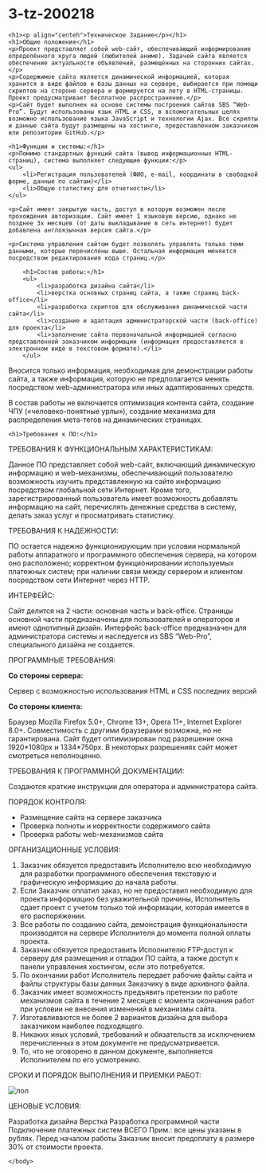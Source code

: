 # 3-tz-200218

<!DOCTYPE html>
<html lang="en">
<head>
    <title>Document</title>
</head>

<body>    

    <h1><p align="centeh">Техническое Задание</p></h1>
    <h1>Общие положения</h1>
    <p>Проект представляет собой web-сайт, обеспечивающий информирование определённого круга людей (любителей аниме). Задачей сайта является обеспечение актуальности объявлений, размещенных на сторонних сайтах.</p> 
    <p>Содержимое сайта является динамической информацией, которая хранится в виде файлов и базы данных на сервере, выбирается при помощи скриптов на стороне сервера и формируется на лету в HTML-страницы. Проект предусматривает бесплатное распространение.</p>
    <p>Сайт будет выполнен на основе системы построения сайтов SBS “Web-Pro”. Будут использованы язык HTML и CSS, в вспомогательных целях возможно использование языка JavaScript и технологии Ajax. Все скрипты и данные сайта будут размещены на хостинге, предоставленном заказчиком или репозитории GitHub.</p>

    <h1>Функции и системы:</h1>
    <p>Помимо стандартных функций сайта (вывод информационных HTML-страниц), система выполняет следующие функции:</p>
    <ul>
        <li>Регистрация пользователей (ФИО, e-mail, координаты в свободной форме, данные по сайтам)</li>
        <li>Общую статистику для отчетности</li>
    </ul>
    
    <p>Сайт имеет закрытую часть, доступ в которую возможен после прохождения авторизации. Сайт имеет 1 языковую версию, однако не позднее 3х месяцев (от даты выкладывание в сеть интернет) будет добавлена англоязычная версия сайта.</p>
        
    <p>Система управления сайтом будет позволять управлять только теми данными, которые перечислены выше. Остальная информация меняется посредством редактирования кода страниц.</p>

        <h1>Состав работы:</h1>
        <ul>
            <li>разработка дизайна сайта</li>
            <li>верстка основных страниц сайта, а также страниц back-office</li>
            <li>разработка скриптов для обслуживания динамической части сайта</li>
            <li>создание и адаптация администраторской части (back-office) для проекта</li>
            <li>заполнение сайта первоначальной информацией согласно представленной заказчиком информации (информация предоставляется в электронном виде в текстовом формате).</li>
        </ul>
        
<p>Вносится только информация, необходимая для демонстрации работы сайта, а также информация, которую не предполагается менять посредством web-администратора или иных адаптированных средств.</p>

<p>В состав работы не включается оптимизация контента сайта, создание ЧПУ («человеко-понятные урлы»), создание механизма для распределения мета-тегов на динамических страницах.</p>

    <h1>Требования к ПО:</h1>
<p>ТРЕБОВАНИЯ К ФУНКЦИОНАЛЬНЫМ ХАРАКТЕРИСТИКАМ:</p>
<p>Данное ПО представляет собой web-сайт, включающий динамическую информацию и web-механизмы, обеспечивающий пользователю возможность изучить представленную на сайте информацию посредством глобальной сети Интернет. Кроме того, зарегистрированный пользователь имеет возможность добавлять информацию на сайт, перечислять денежные средства в систему, делать заказ услуг и просматривать статистику.</p>

<p>ТРЕБОВАНИЯ К НАДЕЖНОСТИ:</p>
<p>ПО остается надежно функционирующим при условии нормальной работы аппаратного и программного обеспечения сервера, на котором оно расположено; корректном функционировании используемых платежных систем; при наличии связи между сервером и клиентом посредством сети Интернет через HTTP.</p>

<p>ИНТЕРФЕЙС:</p>
<p>Сайт делится на 2 части: основная часть и back-office. Страницы основной части предназначены для пользователей и операторов и имеют однотипный дизайн. Интерфейс back-office предназначен для администратора системы и наследуется из SBS “Web-Pro”, специального дизайна не создается. </p>

<p>ПРОГРАММНЫЕ ТРЕБОВАНИЯ:</p>
<b><p>Со стороны сервера:</p></b>
<p>Сервер с возможностью использования HTML и CSS последних версий</p>
<b><p>Со стороны клиента:</p></b>
<p>Браузер Mozilla Firefox 5.0+, Chrome 13+, Opera 11+, Internet Explorer 8.0+. Совместимость с другими браузерами возможна, но не гарантирована. Сайт будет оптимизирован под разрешение окна 1920*1080px и 1334*750px. В некоторых разрешениях сайт может смотреться неполноценно.</p>

<p>ТРЕБОВАНИЯ К ПРОГРАММНОЙ ДОКУМЕНТАЦИИ:</p>
<p>Создаются краткие инструкции для оператора и администратора сайта.</p>

<p>ПОРЯДОК КОНТРОЛЯ:</p>
<ul>
<li>Размещение сайта на сервере заказчика</li>
<li>Проверка полноты и корректности содержимого сайта</li>
<li>Проверка работы web-механизмов сайта</li>
</ul>

<p>ОРГАНИЗАЦИОННЫЕ УСЛОВИЯ:</p>
<ol>
    <li>Заказчик обязуется предоставить Исполнителю всю необходимую для разработки программного обеспечения текстовую и графическую информацию до начала работы.</li>
    <li>Если Заказчик оплатил заказ, но не предоставил необходимую для проекта информацию без уважительной причины, Исполнитель сдает проект с учетом только той информации, которая имеется в его распоряжении.</li>
    <li>Все работы по созданию сайта, демонстрация функциональности производятся на сервере Исполнителя до момента полной оплаты проекта.</li>
    <li>Заказчик обязуется предоставить Исполнителю FTP-доступ к серверу для размещения и отладки ПО сайта, а также доступ к панели управления хостингом, если это потребуется.</li>
    <li>По окончании работ Исполнитель передает рабочие файлы сайта и файлы структуры базы данных Заказчику в виде архивного файла.</li>
    <li>Заказчик имеет возможность предъявить претензии по работе механизмов сайта в течение 2 месяцев с момента окончания работ при условии не внесения изменений в механизмы сайта.</li>
    <li>Изготавливаются не более 2 вариантов дизайна для выбора заказчиком наиболее подходящего.</li>
    <li>Никаких иных условий, требований и обязательств за исключением перечисленных в этом документе не предусматривается.</li>
    <li>То, что не оговорено в данном документе, выполняется Исполнителем по его усмотрению.</li>
</ol>

<p>СРОКИ И ПОРЯДОК ВЫПОЛНЕНИЯ И ПРИЕМКИ РАБОТ:</p>
 <img src="1.jpg" alt=лол>   
   
<p>ЦЕНОВЫЕ УСЛОВИЯ:</p>
<p>
Разработка дизайна	
Верстка	
Разработка программной части	
Подключение платежных систем	
ВСЕГО	
Прим.: все цены указаны в рублях.
Перед началом работы Заказчик вносит предоплату в размере 30% от стоимости проекта.
</p>

    </body>
</html>
